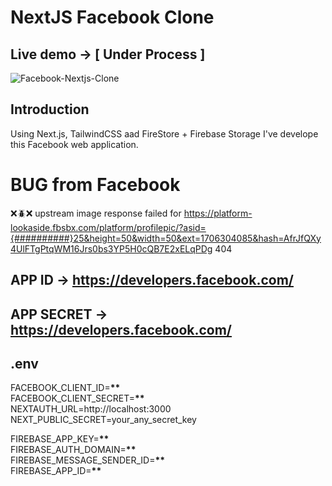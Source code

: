 # NextJS Facebook Clone

## Live demo -> [ Under Process ]

![Facebook-Nextjs-Clone](https://i.ibb.co/z6L1C8P/facebook.png)

## Introduction

Using Next.js, TailwindCSS aad FireStore + Firebase Storage I've develope this Facebook web application.

# BUG from Facebook

❌🪲❌ upstream image response failed for https://platform-lookaside.fbsbx.com/platform/profilepic/?asid={##########}25&height=50&width=50&ext=1706304085&hash=AfrJfQXy4UlFTgPtqWM16Jrs0bs3YP5H0cQB7E2xELqPDg 404

## APP ID -> https://developers.facebook.com/

## APP SECRET -> https://developers.facebook.com/

## .env
FACEBOOK_CLIENT_ID=**\*\*** <br />
FACEBOOK_CLIENT_SECRET=**\*\*** <br />
NEXTAUTH_URL=http://localhost:3000 <br />
NEXT_PUBLIC_SECRET=your_any_secret_key <br />

FIREBASE_APP_KEY=**\*\*** <br />
FIREBASE_AUTH_DOMAIN=**\*\*** <br />
FIREBASE_MESSAGE_SENDER_ID=**\*\*** <br />
FIREBASE_APP_ID=**\*\*** <br />
